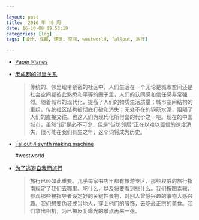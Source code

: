 ```yaml
---

layout: post
title:  2016 年 40 周
date: 16-10-08 09:53:19
categories: [log]
tags: [设计, 成都, 建筑, 空间, westworld, fallout, 旅行]

---
```

- [Paper Planes](https://paperplanes.world)

- [老成都的邻里关系](http://dajia.qq.com/original/category/wd20161005.html)

	> 传统的、邻里纽带紧密的社区中，人们生活在一个无论是城市空间还是社会空间都彼此熟悉和平等的圈子里，人们的认同感和信任感非常强烈。随着城市的现代化，提高了人们的物质生活质量；城市空间结构的重组，传统社区结构被彻底打破和消失；无处不在的钢筋水泥，阻隔了人们的直接交往。也这人们为现代化所付出的代价之一吧。现在的中国城市，虽然“街”是必不可少，但是“街坊邻居”正在以难以置信的速度消失，很可能在我们有生之年，这个词将成为历史。

- [Fallout 4 synth making machine](https://www.youtube.com/watch?v=ugf5jSMQdzA)

	#westworld

- [为了逃避自我而旅行](https://mp.weixin.qq.com/s?__biz=MjM5NzQwNjcyMQ==&mid=200014307&idx=1&sn=4bcd72386692ac3d3d21a2dca849a350)

	> 旅行已经如此重要。几乎每家书店里都有旅游专区，那些权威的旅行指南规定了我们去哪里、吃什么，以及将要看到些什么。我们按图索骥，参观那些被指导者设定好的关键性景物，对别人曾感兴趣的事物大感兴趣。我们想要伪装成当地人，穿上他们的服饰，去吃最正宗的美食。我们拿出相机，为已被反复曝光的景点再来一张。